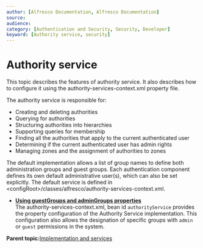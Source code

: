 ```yaml
---
author: [Alfresco Documentation, Alfresco Documentation]
source: 
audience: 
category: [Authentication and Security, Security, Developer]
keyword: [Authority service, security]
---
```


# Authority service

This topic describes the features of authority service. It also describes how to configure it using the authority-services-context.xml property file.

The authority service is responsible for:

-   Creating and deleting authorities
-   Querying for authorities
-   Structuring authorities into hierarchies
-   Supporting queries for membership
-   Finding all the authorities that apply to the current authenticated user
-   Determining if the current authenticated user has admin rights
-   Managing zones and the assignment of authorities to zones

The default implementation allows a list of group names to define both administration groups and guest groups. Each authentication component defines its own default administrative user\(s\), which can also be set explicitly. The default service is defined in <configRoot\>/classes/alfresco/authority-services-context.xml.

-   **[Using guestGroups and adminGroups properties](../concepts/guestGroups.md)**  
The authority-services-context.xml, bean id `authorityService` provides the property configuration of the Authority Service implementation. This configuration also allows the designation of specific groups with `admin` or `guest` permissions in the system.

**Parent topic:**[Implementation and services](../concepts/secur-implserv.md)

